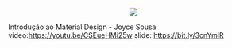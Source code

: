 <p align="center">
  <img src="https://github.com/a4s-ufpb/Designs/blob/master/logo_slogan.png" />
</p>

Introdução ao Material Design - Joyce Sousa
vídeo:https://youtu.be/CSEueHMi25w
slide: https://bit.ly/3cnYmlR
